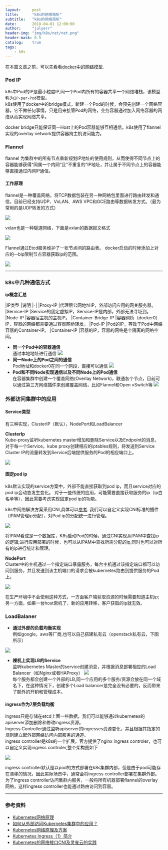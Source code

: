 ```yaml
---
layout:     post
title:      "k8s的网络简析"
subtitle:   "k8s的网络简析"
date:       2018-04-01 12:00:00
author:     "julyerr"
header-img: "img/k8s/net/net.png"
header-mask: 0.5
catalog: 	true
tags:
    - k8s
---
```


在本篇文章之前，可以先看看[docker中的网络模型](http://julyerr.club/2018/03/17/docker-internal/#网络驱动).

### Pod IP

k8s中Pod的IP是最小粒度IP,同一个Pod内所有的容器共享一个网络堆栈，该模型称为`IP-per-Pod`模型。<br>
k8s使用了docker中的bridge模式，新建一个Pod的时候，会预先创建一个网络容器，它不做任何事情，只是用来接管Pod的网络，业务容器通过加入网络容器的网络从而实现网络共享。<br>

docker bridge只能保证同一Host上的Pod容器能够互相通信，k8s使用了flannel实现的overlay network提供容器跨主机访问能力。


### Flannel

flannel 为集群中的所有节点重新规划IP地址的使用规则，从而使得不同节点上的容器能够获得“同属一个内网”且”不重复的”IP地址，并让属于不同节点上的容器能够直接通过内网IP通信。<br>

#### 工作原理
flannel是一种覆盖网络，将TCP数据包装在另一种网络包里面进行路由转发和通信，目前已经支持UDP、VxLAN、AWS VPC和GCE路由等数据转发方式。（最为常用的是UDP转发的方式）

![](/img/linux/net/flannel-udp.png)	

vxlan也是一种隧道网络，下面是vxlan的数据报文格式

![](/img/linux/net/vxlan-format.png)	

Flannel通过Etcd服务维护了一张节点间的路由表。 docker启动的时候添加上对应的--bip限制节点容器获取ip的范围。

![](/img/linux/net/flannel.png)	

---
### k8s中几种通信方式

**ip概念汇总**

|IP类型	|说明
|-|
|Proxy-IP	|代理层公网地址IP，外部访问应用的网关服务器。
|Service-IP	|Service的固定虚拟IP，Service-IP是内部，外部无法寻址到。
|Node-IP	|容器宿主机的主机IP。
|Container-Bridge-IP	|容器网桥（docker0）IP，容器的网络都需要通过容器网桥转发。
|Pod-IP	|Pod的IP，等效于Pod中网络容器的Container-IP。
|Container-IP	|容器的IP，容器的网络是个隔离的网络空间。


- **同一个Pod中的容器通信**<br>
    通过本地地址进行通信
![](/img/k8s/net/cons-in-pod.png)	
- **同一Node上的Pod之间的通信**<br>
	Pod地址和docker0在同一个网段，直接可以通信
![](/img/k8s/net/pods-in-host.png)	
- **Pod和不同Node实现通信以及不同Node上的Pod通信**<br>
	在容器集群中创建一个覆盖网络(Overlay Network)，联通各个节点，目前可以通过第三方网络插件来创建覆盖网络，比如Flannel和Open vSwitch等
![](/img/k8s/net/pods-in-hosts.png)	


### 外部访问集群中的应用

#### Service类型
有三种实现，ClusterIP（默认），NodePort和LoadBalancer<br>

**ClusterIp**<br>
Kube-proxy监听kubernetes master增加和删除Service以及Endpoint的消息，对于每一个Service，kube proxy创建相应的iptables规则，将发送到Service Cluster IP的流量转发到Service后端提供服务的Pod的相应端口上。 

![](/img/k8s/services-iptables-overview.png)		

#### 固定pod ip

k8s默认实现的service方案中，外部不能直接获取到pod ip，而且service对应的pod ip会动态发生变化。
对于一些传统的应用，可能需要直接获取服务的ip（ip白名单等），因此需要考虑实现固定pod ip的功能。<br>

k8s中网络解决方案采用CNI,具体可以[参考](http://julyerr.club/2018/03/31/net-interfaces/#cnicontainer-network-interface).
我们可以自定义实现CNI标准的插件（IPAM管理ip分配），对Pod ip的分配统一进行管理。

![](/img/k8s/net/fixed-ip.jpg)

将IPAM看成是一个数据库，K8s启动Pod的时候，通过CNI实现从IPAM中查找ip的逻辑;进行应用部署的时候，也可以从IPAM中查找所需分配的ip,同时也可以对所有的ip进行统计和管理。<br>


**NodePort**<br>
Cluster中的主机通过一个指定端口暴露服务，每台主机通过该指定端口都可以访问到服务，并且发送到该主机端口的请求会被kubernetes路由到提供服务的Pod上。
		
![](/img/k8s/service-nodeport.PNG)		

在生产环境中不会使用这种方式，一方面客户端获取资源的时候需要知道主机ip;另一方面，如果一台host宕机了，新的应用转移，客户获取的ip就无效。<br>

### LoadBalaner

- **通过外部的负载均衡实现**<br>
    例如google，aws等厂商,也可以自己搭建私有云（openstack私有云，下图所示）

![](/img/k8s/net/load-balancer-out.PNG)		

- **裸机上实现LB的Service**<br>
	监听kubernetes Master的service创建消息，并根据消息部署相应的Load Balancer（如Nginx或者HAProxy）
![](/img/k8s/net/multiple-load-balancer.PNG)		
	每个服务都会创建一个外部的LB,同一个应用的多个服务/资源会放在同一个域名下，在这种情况下，创建多个Load balancer是完全没有必要的，反而带来了额外的开销和管理成本。

#### ingress作为7层负载均衡
Ingress只是存储在etcd上面一些数据，我们可以能够通过kubernetes的apiserver添加删除和修改ingress资源。<br>
Ingress Controller通过监听apiserver的ingresses资源变化，并且根据其指定的规则建立起外部网络访问内部服务的通道。<br>
ingress controller是k8s的一个扩展，官方提供了nginx ingress controler，也可以自定义实现ingress controler,整个架构图如下

![](/img/k8s/net/ingress-controller-nginx.png)	

ingress controller默认是以pod的方式部署在k8s集群内部，但是由于pod可能存在漂移的情况，因此实际场景中，通常会将ingress controller部署在集群外部。为了ingress controller访问集群内服务，一般将所有机器部署flannel的overlay 网络，这样ingress controller也能通过路由访问到容器。

---
### 参考资料
- [Kubernetes网络原理](https://blog.csdn.net/huwh_/article/details/77922093)
- [如何从外部访问Kubernetes集群中的应用？](https://blog.csdn.net/zhaohuabing/article/details/78673329)
- [Kubernetes网络原理及方案](http://www.youruncloud.com/blog/131.html)
- [Kubernetes Ingress（1）简介](http://shareinto.github.io/2017/04/13/KubernetesIngress%EF%BC%881%EF%BC%89/)
- [Kubernetes的网络接口CNI及灵雀云的实践](http://dockone.io/article/2901)